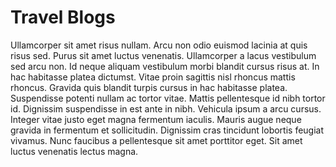 # Travel Blogs

Ullamcorper sit amet risus nullam. Arcu non odio euismod lacinia at quis risus sed. Purus sit amet luctus venenatis. Ullamcorper a lacus vestibulum sed arcu non. Id neque aliquam vestibulum morbi blandit cursus risus at. In hac habitasse platea dictumst. Vitae proin sagittis nisl rhoncus mattis rhoncus. Gravida quis blandit turpis cursus in hac habitasse platea. Suspendisse potenti nullam ac tortor vitae. Mattis pellentesque id nibh tortor id. Dignissim suspendisse in est ante in nibh. Vehicula ipsum a arcu cursus. Integer vitae justo eget magna fermentum iaculis. Mauris augue neque gravida in fermentum et sollicitudin. Dignissim cras tincidunt lobortis feugiat vivamus. Nunc faucibus a pellentesque sit amet porttitor eget. Sit amet luctus venenatis lectus magna.
